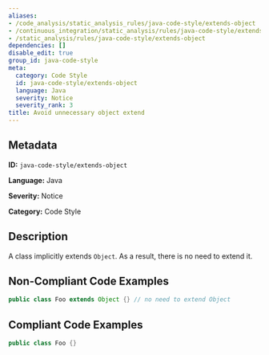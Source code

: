```yaml
---
aliases:
- /code_analysis/static_analysis_rules/java-code-style/extends-object
- /continuous_integration/static_analysis/rules/java-code-style/extends-object
- /static_analysis/rules/java-code-style/extends-object
dependencies: []
disable_edit: true
group_id: java-code-style
meta:
  category: Code Style
  id: java-code-style/extends-object
  language: Java
  severity: Notice
  severity_rank: 3
title: Avoid unnecessary object extend
---
```

<!--  SOURCED FROM https://github.com/DataDog/datadog-static-analyzer-rule-docs -->


## Metadata
**ID:** `java-code-style/extends-object`

**Language:** Java

**Severity:** Notice

**Category:** Code Style

## Description
A class implicitly extends `Object`. As a result, there is no need to extend it.

## Non-Compliant Code Examples
```java
public class Foo extends Object {} // no need to extend Object
```

## Compliant Code Examples
```java
public class Foo {}
```
